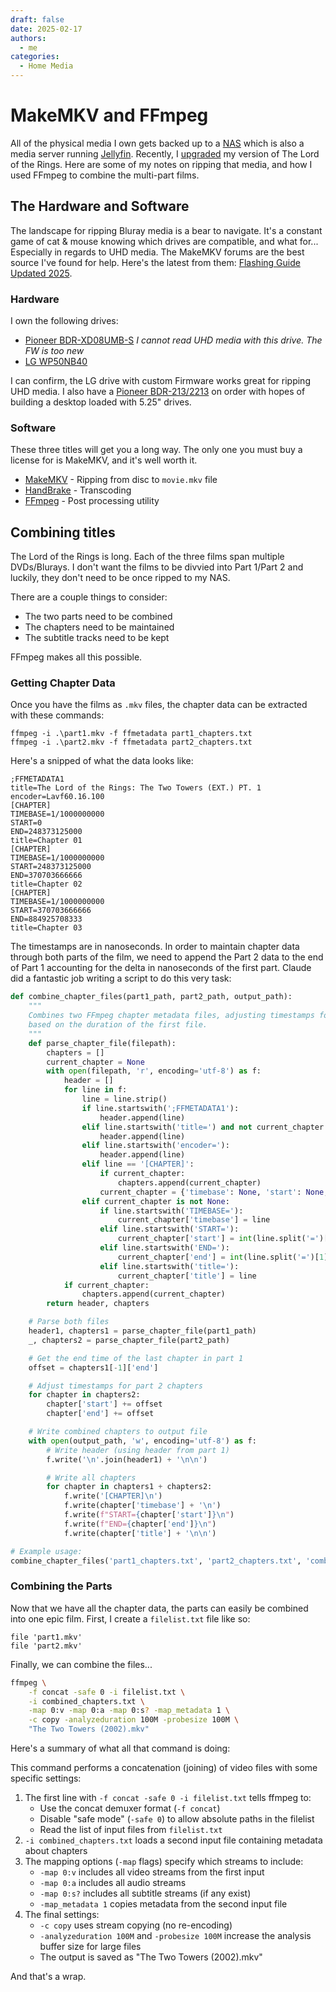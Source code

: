 ```yaml
---
draft: false
date: 2025-02-17
authors:
  - me
categories:
  - Home Media
---
```


# MakeMKV and FFmpeg
All of the physical media I own gets backed up to a [NAS](./home-network.md/#NAS) which is also a media server running [Jellyfin](https://jellyfin.org/). Recently, I [upgraded](https://www.amazon.com/dp/B08KQBYM1Y?ref=ppx_yo2ov_dt_b_fed_asin_title) my version of The Lord of the Rings. Here are some of my notes on ripping that media, and how I used FFmpeg to combine the multi-part films.<!-- more -->

## The Hardware and Software
The landscape for ripping Bluray media is a bear to navigate. It's a constant game of cat & mouse knowing which drives are compatible, and what for... Especially in regards to UHD media. The MakeMKV forums are the best source I've found for help. Here's the latest from them: [Flashing Guide Updated 2025](https://forum.makemkv.com/forum/viewtopic.php?t=19634).

### Hardware
I own the following drives:

 - [Pioneer BDR-XD08UMB-S](https://www.amazon.com/gp/product/B0BN65PZS9/ref=ppx_yo_dt_b_search_asin_title?ie=UTF8&psc=1) _I cannot read UHD media with this drive. The FW is too new_
 - [LG WP50NB40](https://www.amazon.com/gp/product/B011327QXC/ref=ppx_yo_dt_b_search_asin_title?ie=UTF8&th=1)

I can confirm, the LG drive with custom Firmware works great for ripping UHD media. I also have a [Pioneer BDR-213/2213](https://www.amazon.com/PIONEER-Internal-BDR-2213-Reliability-PureRead/dp/B0BN66Q2CF/ref=sr_1_3?crid=2K7DSA8XQQW5V&dib=eyJ2IjoiMSJ9.1QpUoJAZRBsCmyVV5Kj-TAapFzGfENnokOcwf3nnQyDvS3Q1ngigw27b2HA0BIpiSsHgdKsdXQQ4aDNY7rT-xQ1ZE6tWU5a-n6YwMz0qq6kt8qGiiR9WX8O6SrBCOPaZ6-N8VjAQhzIH6uoUxBVWGqzBju5aWc7xMSPAT53RCbosVEJ2TQG4-KbaQQJFCoYm.QktwDPcjzf_GliGr0ld0ib3qY3fZg_x6xLiB3kTzGqk&dib_tag=se&keywords=Pioneer+BDR-213%2F2213&qid=1739797679&sprefix=pioneer+bdr-213%2F2213%2Caps%2C99&sr=8-3) on order with hopes of building a desktop loaded with 5.25" drives.

### Software
These three titles will get you a long way. The only one you must buy a license for is MakeMKV, and it's well worth it.

 - [MakeMKV](https://www.makemkv.com/) - Ripping from disc to `movie.mkv` file
 - [HandBrake](https://handbrake.fr/) - Transcoding
 - [FFmpeg](https://www.ffmpeg.org/) - Post processing utility

## Combining titles
The Lord of the Rings is long. Each of the three films span multiple DVDs/Blurays. I don't want the films to be divvied into Part 1/Part 2 and luckily, they don't need to be once ripped to my NAS.  

There are a couple things to consider:

 - The two parts need to be combined
 - The chapters need to be maintained
 - The subtitle tracks need to be kept

FFmpeg makes all this possible.

### Getting Chapter Data
Once you have the films as `.mkv` files, the chapter data can be extracted with these commands:

```
ffmpeg -i .\part1.mkv -f ffmetadata part1_chapters.txt
ffmpeg -i .\part2.mkv -f ffmetadata part2_chapters.txt
```

Here's a snipped of what the data looks like:

```
;FFMETADATA1
title=The Lord of the Rings: The Two Towers (EXT.) PT. 1
encoder=Lavf60.16.100
[CHAPTER]
TIMEBASE=1/1000000000
START=0
END=248373125000
title=Chapter 01
[CHAPTER]
TIMEBASE=1/1000000000
START=248373125000
END=370703666666
title=Chapter 02
[CHAPTER]
TIMEBASE=1/1000000000
START=370703666666
END=884925708333
title=Chapter 03
```

The timestamps are in nanoseconds. In order to maintain chapter data through both parts of the film, we need to append the Part 2 data to the end of Part 1 accounting for the delta in nanoseconds of the first part. Claude did a fantastic job writing a script to do this very task:

```python
def combine_chapter_files(part1_path, part2_path, output_path):
    """
    Combines two FFmpeg chapter metadata files, adjusting timestamps for the second file
    based on the duration of the first file.
    """
    def parse_chapter_file(filepath):
        chapters = []
        current_chapter = None
        with open(filepath, 'r', encoding='utf-8') as f:
            header = []
            for line in f:
                line = line.strip()
                if line.startswith(';FFMETADATA1'):
                    header.append(line)
                elif line.startswith('title=') and not current_chapter:
                    header.append(line)
                elif line.startswith('encoder='):
                    header.append(line)
                elif line == '[CHAPTER]':
                    if current_chapter:
                        chapters.append(current_chapter)
                    current_chapter = {'timebase': None, 'start': None, 'end': None, 'title': None}
                elif current_chapter is not None:
                    if line.startswith('TIMEBASE='):
                        current_chapter['timebase'] = line
                    elif line.startswith('START='):
                        current_chapter['start'] = int(line.split('=')[1])
                    elif line.startswith('END='):
                        current_chapter['end'] = int(line.split('=')[1])
                    elif line.startswith('title='):
                        current_chapter['title'] = line
            if current_chapter:
                chapters.append(current_chapter)
        return header, chapters

    # Parse both files
    header1, chapters1 = parse_chapter_file(part1_path)
    _, chapters2 = parse_chapter_file(part2_path)

    # Get the end time of the last chapter in part 1
    offset = chapters1[-1]['end']

    # Adjust timestamps for part 2 chapters
    for chapter in chapters2:
        chapter['start'] += offset
        chapter['end'] += offset

    # Write combined chapters to output file
    with open(output_path, 'w', encoding='utf-8') as f:
        # Write header (using header from part 1)
        f.write('\n'.join(header1) + '\n\n')

        # Write all chapters
        for chapter in chapters1 + chapters2:
            f.write('[CHAPTER]\n')
            f.write(chapter['timebase'] + '\n')
            f.write(f"START={chapter['start']}\n")
            f.write(f"END={chapter['end']}\n")
            f.write(chapter['title'] + '\n\n')

# Example usage:
combine_chapter_files('part1_chapters.txt', 'part2_chapters.txt', 'combined_chapters.txt')
```

### Combining the Parts
Now that we have all the chapter data, the parts can easily be combined into one epic film. First, I create a `filelist.txt` file like so:

```
file 'part1.mkv'
file 'part2.mkv'
```

Finally, we can combine the files...

```bash
ffmpeg \
    -f concat -safe 0 -i filelist.txt \
    -i combined_chapters.txt \
    -map 0:v -map 0:a -map 0:s? -map_metadata 1 \
    -c copy -analyzeduration 100M -probesize 100M \
    "The Two Towers (2002).mkv"
```

Here's a summary of what all that command is doing:  

This command performs a concatenation (joining) of video files with some specific settings:

1. The first line with `-f concat -safe 0 -i filelist.txt` tells ffmpeg to:
    - Use the concat demuxer format (`-f concat`)
    - Disable "safe mode" (`-safe 0`) to allow absolute paths in the filelist
    - Read the list of input files from `filelist.txt`
2. `-i combined_chapters.txt` loads a second input file containing metadata about chapters
3. The mapping options (`-map` flags) specify which streams to include:
    - `-map 0:v` includes all video streams from the first input
    - `-map 0:a` includes all audio streams
    - `-map 0:s?` includes all subtitle streams (if any exist)
    - `-map_metadata 1` copies metadata from the second input file
4. The final settings:
    - `-c copy` uses stream copying (no re-encoding)
    - `-analyzeduration 100M` and `-probesize 100M` increase the analysis buffer size for large files
    - The output is saved as "The Two Towers (2002).mkv"

And that's a wrap.
